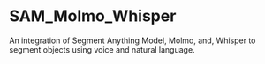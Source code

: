 # SAM_Molmo_Whisper
An integration of Segment Anything Model, Molmo, and, Whisper to segment objects using voice and natural language.
